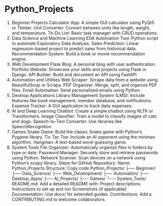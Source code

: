 # Python_Projects
1. Beginner Projects
Calculator App: A simple GUI calculator using PyQt5 or Tkinter.
Unit Converter: Convert between units like length, weight, and temperature.
To-Do List: Basic task manager with CRUD operations.
2. Data Science and Machine Learning
EDA Automation Tool: Python script to automate Exploratory Data Analysis.
Sales Prediction: Linear regression-based project to predict sales from historical data.
Recommendation System: Build a book or movie recommendation engine.
3. Web Development
Flask Blog: A personal blog with user authentication.
Portfolio Website: Showcase your skills and projects using Flask or Django.
API Builder: Build and document an API using FastAPI.
4. Automation and Utilities
Web Scraper: Scrape data from a website using BeautifulSoup or Scrapy.
PDF Organizer: Merge, split, and organize PDF files.
Email Automation: Send personalized emails using Python.
5. Desktop Applications
Library Management System (LMS): Include features like book management, member database, and notifications.
Expense Tracker: A GUI application to track daily expenses.
6. AI and Deep Learning
Chatbot: Create a simple chatbot using NLTK or Transformers.
Image Classifier: Train a model to classify images of cats and dogs.
Speech-to-Text Converter: Use libraries like SpeechRecognition.
7. Games
Snake Game: Build the classic Snake game with Python’s Pygame library.
Tic Tac Toe: Include an AI opponent using the minimax algorithm.
Hangman: A text-based word-guessing game.
8. System Tools
File Organizer: Automatically organize files in folders by type or date.
Password Manager: Securely store and retrieve passwords using Python.
Network Scanner: Scan devices on a network using Python’s scapy library.
Steps for GitHub Repository:
Name: Python_Projects
Structure:
Copy code
Python_Projects/
├── Beginner/
├── Data_Science/
├── Web_Development/
├── Automation/
├── Desktop_Apps/
├── AI_Projects/
├── Games/
└── System_Tools/
README.md: Add a detailed README with:
Project descriptions
Instructions to set up and run
Screenshots (if applicable)
Documentation: Use docs/ for extended guides.
Contributions: Add a CONTRIBUTING.md to welcome collaborators.
